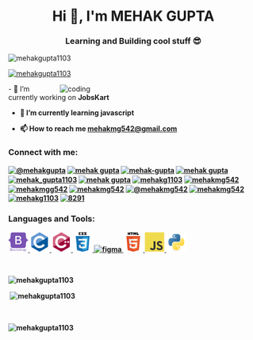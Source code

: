 <h1 align="center">Hi 👋, I'm MEHAK GUPTA</h1>
<h3 align="center">Learning and Building cool stuff 😎</h3>

<p align="left"> <img src="https://komarev.com/ghpvc/?username=mehakgupta1103&label=Profile%20views&color=0e75b6&style=flat" alt="mehakgupta1103" /> </p>

<p align="left"> <a href="https://github.com/ryo-ma/github-profile-trophy"><img src="https://github-profile-trophy.vercel.app/?username=mehakgupta1103" alt="mehakgupta1103" /></a> </p>

<img align = "right" alt="coding" width = 400 src = "https://media0.giphy.com/media/L1R1tvI9svkIWwpVYr/giphy.gif?cid=ecf05e47f8yc4gaa8mu5ou09e9x02uusstzevrgq6xudmx4q&rid=giphy.gif&ct=g"  >
- 🔭 I’m currently working on <b>JobsKart

- 🌱 I’m currently learning **javascript**

- 📫 How to reach me **mehakmg542@gmail.com**

<h3 align="left">Connect with me:</h3>
<p align="left">
<a href="https://codepen.io/@mehakgupta" target="blank"><img align="center" src="https://raw.githubusercontent.com/rahuldkjain/github-profile-readme-generator/master/src/images/icons/Social/codepen.svg" alt="@mehakgupta" height="30" width="40" /></a>
<a href="https://linkedin.com/in/mehak gupta" target="blank"><img align="center" src="https://raw.githubusercontent.com/rahuldkjain/github-profile-readme-generator/master/src/images/icons/Social/linked-in-alt.svg" alt="mehak gupta" height="30" width="40" /></a>
<a href="https://stackoverflow.com/users/mehak-gupta" target="blank"><img align="center" src="https://raw.githubusercontent.com/rahuldkjain/github-profile-readme-generator/master/src/images/icons/Social/stack-overflow.svg" alt="mehak-gupta" height="30" width="40" /></a>
<a href="https://fb.com/mehak gupta" target="blank"><img align="center" src="https://raw.githubusercontent.com/rahuldkjain/github-profile-readme-generator/master/src/images/icons/Social/facebook.svg" alt="mehak gupta" height="30" width="40" /></a>
<a href="https://instagram.com/mehak_gupta1103" target="blank"><img align="center" src="https://raw.githubusercontent.com/rahuldkjain/github-profile-readme-generator/master/src/images/icons/Social/instagram.svg" alt="mehak_gupta1103" height="30" width="40" /></a>
<a href="https://dribbble.com/mehak gupta" target="blank"><img align="center" src="https://raw.githubusercontent.com/rahuldkjain/github-profile-readme-generator/master/src/images/icons/Social/dribbble.svg" alt="mehak gupta" height="30" width="40" /></a>
<a href="https://www.codechef.com/users/mehakg1103" target="blank"><img align="center" src="https://cdn.jsdelivr.net/npm/simple-icons@3.1.0/icons/codechef.svg" alt="mehakg1103" height="30" width="40" /></a>
<a href="https://www.hackerrank.com/mehakmg542" target="blank"><img align="center" src="https://raw.githubusercontent.com/rahuldkjain/github-profile-readme-generator/master/src/images/icons/Social/hackerrank.svg" alt="mehakmg542" height="30" width="40" /></a>
<a href="https://codeforces.com/profile/mehakmgg542" target="blank"><img align="center" src="https://raw.githubusercontent.com/rahuldkjain/github-profile-readme-generator/master/src/images/icons/Social/codeforces.svg" alt="mehakmgg542" height="30" width="40" /></a>
<a href="https://www.leetcode.com/mehakmg542" target="blank"><img align="center" src="https://raw.githubusercontent.com/rahuldkjain/github-profile-readme-generator/master/src/images/icons/Social/leet-code.svg" alt="mehakmg542" height="30" width="40" /></a>
<a href="https://www.hackerearth.com/@mehakmg542" target="blank"><img align="center" src="https://raw.githubusercontent.com/rahuldkjain/github-profile-readme-generator/master/src/images/icons/Social/hackerearth.svg" alt="@mehakmg542" height="30" width="40" /></a>
<a href="https://auth.geeksforgeeks.org/user/mehakmg542" target="blank"><img align="center" src="https://raw.githubusercontent.com/rahuldkjain/github-profile-readme-generator/master/src/images/icons/Social/geeks-for-geeks.svg" alt="mehakmg542" height="30" width="40" /></a>
<a href="https://www.topcoder.com/members/mehakg1103" target="blank"><img align="center" src="https://raw.githubusercontent.com/rahuldkjain/github-profile-readme-generator/master/src/images/icons/Social/topcoder.svg" alt="mehakg1103" height="30" width="40" /></a>
<a href="https://discord.gg/8291" target="blank"><img align="center" src="https://raw.githubusercontent.com/rahuldkjain/github-profile-readme-generator/master/src/images/icons/Social/discord.svg" alt="8291" height="30" width="40" /></a>
</p>

<h3 align="left">Languages and Tools:</h3>
<p align="left"> <a href="https://getbootstrap.com" target="_blank" rel="noreferrer"> <img src="https://raw.githubusercontent.com/devicons/devicon/master/icons/bootstrap/bootstrap-plain-wordmark.svg" alt="bootstrap" width="40" height="40"/> </a> <a href="https://www.cprogramming.com/" target="_blank" rel="noreferrer"> <img src="https://raw.githubusercontent.com/devicons/devicon/master/icons/c/c-original.svg" alt="c" width="40" height="40"/> </a> <a href="https://www.w3schools.com/cpp/" target="_blank" rel="noreferrer"> <img src="https://raw.githubusercontent.com/devicons/devicon/master/icons/cplusplus/cplusplus-original.svg" alt="cplusplus" width="40" height="40"/> </a> <a href="https://www.w3schools.com/css/" target="_blank" rel="noreferrer"> <img src="https://raw.githubusercontent.com/devicons/devicon/master/icons/css3/css3-original-wordmark.svg" alt="css3" width="40" height="40"/> </a> <a href="https://www.figma.com/" target="_blank" rel="noreferrer"> <img src="https://www.vectorlogo.zone/logos/figma/figma-icon.svg" alt="figma" width="40" height="40"/> </a> <a href="https://www.w3.org/html/" target="_blank" rel="noreferrer"> <img src="https://raw.githubusercontent.com/devicons/devicon/master/icons/html5/html5-original-wordmark.svg" alt="html5" width="40" height="40"/> </a> <a href="https://developer.mozilla.org/en-US/docs/Web/JavaScript" target="_blank" rel="noreferrer"> <img src="https://raw.githubusercontent.com/devicons/devicon/master/icons/javascript/javascript-original.svg" alt="javascript" width="40" height="40"/> </a> <a href="https://www.python.org" target="_blank" rel="noreferrer"> <img src="https://raw.githubusercontent.com/devicons/devicon/master/icons/python/python-original.svg" alt="python" width="40" height="40"/> </a> </p>
<br>
<p><img align="left" src="https://github-readme-stats.vercel.app/api/top-langs?username=mehakgupta1103&show_icons=true&locale=en&layout=compact" alt="mehakgupta1103" /></p>
<br>
<p>&nbsp;<img align="center" src="https://github-readme-stats.vercel.app/api?username=mehakgupta1103&show_icons=true&locale=en" alt="mehakgupta1103" /></p>
<br>
<p><img align="center" src="https://github-readme-streak-stats.herokuapp.com/?user=mehakgupta1103&" alt="mehakgupta1103" /></p>
